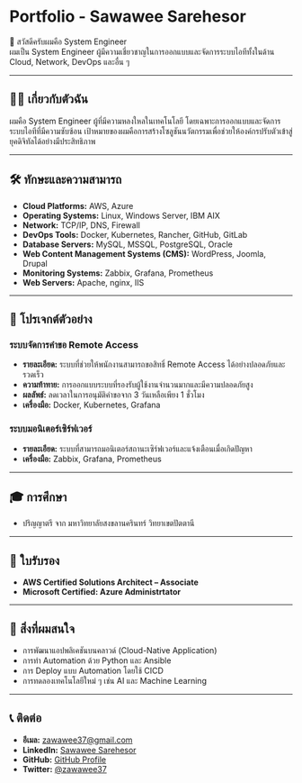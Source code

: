 # Portfolio - Sawawee Sarehesor

👋 สวัสดีครับผมคือ System Engineer  
ผมเป็น System Engineer ผู้มีความเชี่ยวชาญในการออกแบบและจัดการระบบไอทีทั้งในด้าน Cloud, Network, DevOps และอื่น ๆ  

---

## 🙋‍♂️ เกี่ยวกับตัวฉัน
ผมคือ System Engineer ผู้ที่มีความหลงใหลในเทคโนโลยี โดยเฉพาะการออกแบบและจัดการระบบไอทีที่มีความซับซ้อน เป้าหมายของผมคือการสร้างโซลูชันนวัตกรรมเพื่อช่วยให้องค์กรปรับตัวเข้าสู่ยุคดิจิทัลได้อย่างมีประสิทธิภาพ

---

## 🛠️ ทักษะและความสามารถ

- **Cloud Platforms:** AWS, Azure  
- **Operating Systems:** Linux, Windows Server, IBM AIX  
- **Network:** TCP/IP, DNS, Firewall  
- **DevOps Tools:** Docker, Kubernetes, Rancher, GitHub, GitLab  
- **Database Servers:** MySQL, MSSQL, PostgreSQL, Oracle  
- **Web Content Management Systems (CMS):** WordPress, Joomla, Drupal  
- **Monitoring Systems:** Zabbix, Grafana, Prometheus  
- **Web Servers:** Apache, nginx, IIS  

---

## 💼 โปรเจกต์ตัวอย่าง
### ระบบจัดการคำขอ Remote Access
- **รายละเอียด:** ระบบที่ช่วยให้พนักงานสามารถขอสิทธิ์ Remote Access ได้อย่างปลอดภัยและรวดเร็ว  
- **ความท้าทาย:** การออกแบบระบบที่รองรับผู้ใช้งานจำนวนมากและมีความปลอดภัยสูง  
- **ผลลัพธ์:** ลดเวลาในการอนุมัติคำขอจาก 3 วันเหลือเพียง 1 ชั่วโมง  
- **เครื่องมือ:** Docker, Kubernetes, Grafana  

### ระบบมอนิเตอร์เซิร์ฟเวอร์
- **รายละเอียด:** ระบบที่สามารถมอนิเตอร์สถานะเซิร์ฟเวอร์และแจ้งเตือนเมื่อเกิดปัญหา  
- **เครื่องมือ:** Zabbix, Grafana, Prometheus  

---

## 🎓 การศึกษา
- ปริญญาตรี จาก มหาวิทยาลัยสงขลานครินทร์ วิทยาเขตปัตตานี  

---

## 📜 ใบรับรอง
- **AWS Certified Solutions Architect – Associate**  
- **Microsoft Certified: Azure Administrtator**  


---

## 🌱 สิ่งที่ผมสนใจ
- การพัฒนาแอปพลิเคชันบนคลาวด์ (Cloud-Native Application)  
- การทำ Automation ด้วย Python และ Ansible
- การ Deploy แบบ Automation โดยใช้ CICD 
- การทดลองเทคโนโลยีใหม่ ๆ เช่น AI และ Machine Learning
  

---

## 📞 ติดต่อ
- **อีเมล:** [zawawee37@gmail.com](mailto:zawawee37@gmail.com)  
- **LinkedIn:** [Sawawee Sarehesor](https://www.linkedin.com/in/sawawee-sarehesor-esor-0883b8b2/)  
- **GitHub:** [GitHub Profile](https://github.com/zawawee37)  
- **Twitter:** [@zawawee37](https://twitter.com/yourtwitter)  
